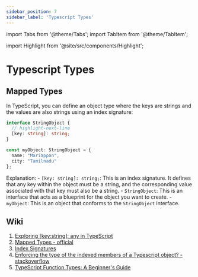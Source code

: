 ```yaml
---
sidebar_position: 7
sidebar_label: 'Typescript Types'
---
```


import Tabs from '@theme/Tabs';
import TabItem from '@theme/TabItem';

import Highlight from '@site/src/components/Highlight';

# Typescript Types

## Mapped Types

In TypeScript, you can define an object type where the keys are strings and the values are also strings using an index signature:

```ts
interface StringObject {
  // highlight-next-line
  [key: string]: string;
}

const myObject: StringObject = {
  name: "Mariappan",
  city: "Tamilnadu"
};
```
Explanation:
    - `[key: string]: string;`: This is an index signature. It defines that any key within the object must be a string, and the corresponding value associated with that key must also be a string.
    - `StringObject`: This is an interface that acts as a blueprint for the object you want to create.
    - `myObject`: This is an object that conforms to the `StringObject` interface.


## Wiki

1. [Exploring [key:string]: any in TypeScript](https://dev.to/tlylt/exploring-key-string-any-in-typescript-4ake)
2. [Mapped Types - official](https://www.typescriptlang.org/docs/handbook/2/mapped-types.html)
3. [Index Signatures](https://basarat.gitbook.io/typescript/type-system/index-signatures)
4. [Enforcing the type of the indexed members of a Typescript object? - stackoverflow](https://stackoverflow.com/questions/13315131/enforcing-the-type-of-the-indexed-members-of-a-typescript-object)
5. [TypeScript Function Types: A Beginner's Guide](https://dmitripavlutin.com/typescript-function-type/)
